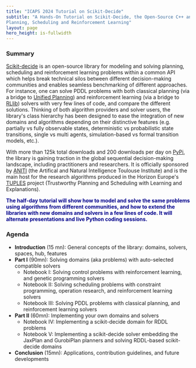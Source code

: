```yaml
---
title: "ICAPS 2024 Tutorial on Scikit-Decide"
subtitle: "A Hands-On Tutorial on Scikit-Decide, the Open-Source C++ and Python Library for
Planning, Scheduling and Reinforcement Learning"
layout: page
hero_height: is-fullwidth
---
```


### Summary

[Scikit-decide](https://github.com/airbus/scikit-decide)
is an open-source library for modeling and solving planning, scheduling and
reinforcement learning problems within a common API which helps break technical
silos between different decision-making communities and enables seamless
benchmarking of different approaches. For instance, one can solve PDDL problems
with both classical planning (via a bridge to
[Unified Planning](https://github.com/aiplan4eu/unified-planning)) and
reinforcement learning (via a bridge to
[RLlib](https://docs.ray.io/en/latest/rllib/index.html)) solvers with very
few lines of code, and compare the different solutions. Thinking of both
algorithm providers and solver users, the library's class hierarchy has been
designed to ease the integration of new domains and algorithms depending on
their distinctive features (e.g. partially vs fully observable states,
deterministic vs probabilistic state transitions, single vs multi agents,
simulation-based vs formal transition models, etc.).

With more than 125k total
downloads and 200 downloads per day on
[PyPi](https://pypi.org/project/scikit-decide/), the library is
gaining traction in the global sequential decision-making landscape, including
practitioners and researchers. It is officially sponsored by
[ANITI](https://aniti.univ-toulouse.fr/en/) (the Artifical and Natural
Intelligence Toulouse Institute) and is the main host for the research
algorithms produced in the Horizon Europe's [TUPLES](https://tuples.ai/)
project (Trustworthy Planning and Scheduling with Learning and Explanations).

<span style="color:darkblue"><b>The half-day tutorial will show how to model and solve the same problems using
algorithms from different communities, and how to extend the libraries with new
domains and solvers in a few lines of code. It will alternate presentations and
live Python coding sessions.</b></span>

### Agenda

- **Introduction** (15 mn): General concepts of the library: domains, solvers, spaces, hub, features
- **Part I** (90mn): Solving domains (aka problems) with auto-selected compatible solvers
   - Notebook I: Solving control problems with reinforcement learning, and genetic programming solvers
   - Notebook II: Solving scheduling problems with constraint programming, operation research, and reinforcement learning solvers
   - Notebook III: Solving PDDL problems with classical planning, and reinforcement learning solvers
- **Part II** (60mn): Implementing your own domains and solvers
   - Notebook IV: Implementing a scikit-decide domain for RDDL problems
   - Notebook V: Implementing a scikit-decide solver embedding the JaxPlan and GurobiPlan planners and solving RDDL-based scikit-decide domains
- **Conclusion** (15mn): Applications, contribution guidelines, and future developments